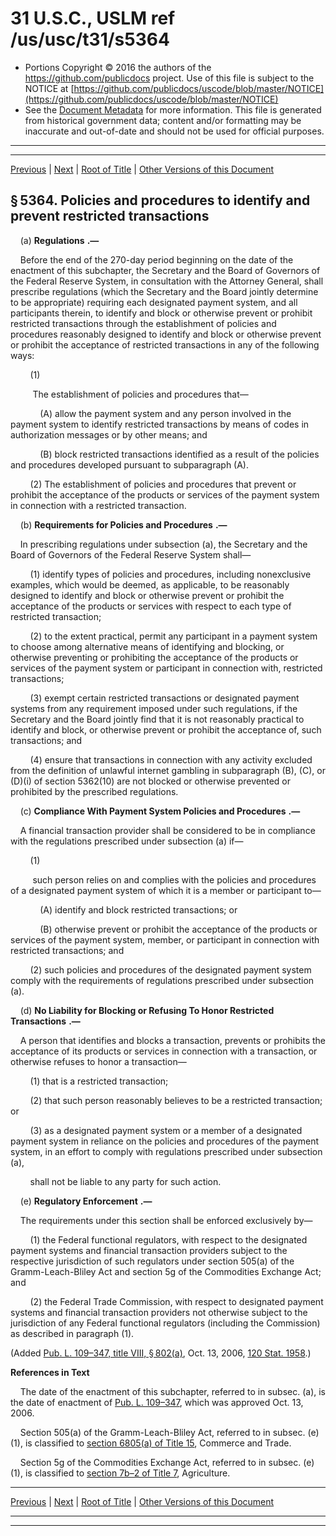---
---

# 31 U.S.C., USLM ref /us/usc/t31/s5364

* Portions Copyright © 2016 the authors of the https://github.com/publicdocs project.
  Use of this file is subject to the NOTICE at [https://github.com/publicdocs/uscode/blob/master/NOTICE](https://github.com/publicdocs/uscode/blob/master/NOTICE)
* See the [Document Metadata](././../../../../../..//README.md) for more information.
  This file is generated from historical government data; content and/or formatting may be inaccurate and out-of-date and should not be used for official purposes.

----------
----------

[Previous](./../../../../../..//us/usc/t31/stIV/ch53/schIV/m__us_usc_t31_s5363.md) | [Next](./../../../../../..//us/usc/t31/stIV/ch53/schIV/m__us_usc_t31_s5365.md) | [Root of Title](./../../../../../../) | [Other Versions of this Document](https://publicdocs.github.io/go/links?ns=uslm&ref=%2Fus%2Fusc%2Ft31%2Fs5364)

## § 5364. Policies and procedures to identify and prevent restricted transactions

    (a)  __Regulations__  __.—__ 

    Before the end of the 270-day period beginning on the date of the enactment of this subchapter, the Secretary and the Board of Governors of the Federal Reserve System, in consultation with the Attorney General, shall prescribe regulations (which the Secretary and the Board jointly determine to be appropriate) requiring each designated payment system, and all participants therein, to identify and block or otherwise prevent or prohibit restricted transactions through the establishment of policies and procedures reasonably designed to identify and block or otherwise prevent or prohibit the acceptance of restricted transactions in any of the following ways:

        (1)

         The establishment of policies and procedures that—

            (A) allow the payment system and any person involved in the payment system to identify restricted transactions by means of codes in authorization messages or by other means; and

            (B) block restricted transactions identified as a result of the policies and procedures developed pursuant to subparagraph (A).

        (2) The establishment of policies and procedures that prevent or prohibit the acceptance of the products or services of the payment system in connection with a restricted transaction.

    (b)  __Requirements for Policies and Procedures__  __.—__ 

    In prescribing regulations under subsection (a), the Secretary and the Board of Governors of the Federal Reserve System shall—

        (1) identify types of policies and procedures, including nonexclusive examples, which would be deemed, as applicable, to be reasonably designed to identify and block or otherwise prevent or prohibit the acceptance of the products or services with respect to each type of restricted transaction;

        (2) to the extent practical, permit any participant in a payment system to choose among alternative means of identifying and blocking, or otherwise preventing or prohibiting the acceptance of the products or services of the payment system or participant in connection with, restricted transactions;

        (3) exempt certain restricted transactions or designated payment systems from any requirement imposed under such regulations, if the Secretary and the Board jointly find that it is not reasonably practical to identify and block, or otherwise prevent or prohibit the acceptance of, such transactions; and

        (4) ensure that transactions in connection with any activity excluded from the definition of unlawful internet gambling in subparagraph (B), (C), or (D)(i) of section 5362(10) are not blocked or otherwise prevented or prohibited by the prescribed regulations.

    (c)  __Compliance With Payment System Policies and Procedures__  __.—__ 

    A financial transaction provider shall be considered to be in compliance with the regulations prescribed under subsection (a) if—

        (1)

         such person relies on and complies with the policies and procedures of a designated payment system of which it is a member or participant to—

            (A) identify and block restricted transactions; or

            (B) otherwise prevent or prohibit the acceptance of the products or services of the payment system, member, or participant in connection with restricted transactions; and

        (2) such policies and procedures of the designated payment system comply with the requirements of regulations prescribed under subsection (a).

    (d)  __No Liability for Blocking or Refusing To Honor Restricted Transactions__  __.—__ 

    A person that identifies and blocks a transaction, prevents or prohibits the acceptance of its products or services in connection with a transaction, or otherwise refuses to honor a transaction—

        (1) that is a restricted transaction;

        (2) that such person reasonably believes to be a restricted transaction; or

        (3) as a designated payment system or a member of a designated payment system in reliance on the policies and procedures of the payment system, in an effort to comply with regulations prescribed under subsection (a),

        shall not be liable to any party for such action.

    (e)  __Regulatory Enforcement__  __.—__ 

    The requirements under this section shall be enforced exclusively by—

        (1) the Federal functional regulators, with respect to the designated payment systems and financial transaction providers subject to the respective jurisdiction of such regulators under section 505(a) of the Gramm-Leach-Bliley Act and section 5g of the Commodities Exchange Act; and

        (2) the Federal Trade Commission, with respect to designated payment systems and financial transaction providers not otherwise subject to the jurisdiction of any Federal functional regulators (including the Commission) as described in paragraph (1).

(Added [Pub. L. 109–347, title VIII, § 802(a)][/us/pl/109/347/s802/a], Oct. 13, 2006, [120 Stat. 1958][/us/stat/120/1958].)

 __References in Text__ 

    The date of the enactment of this subchapter, referred to in subsec. (a), is the date of enactment of [Pub. L. 109–347][/us/pl/109/347], which was approved Oct. 13, 2006.

    Section 505(a) of the Gramm-Leach-Bliley Act, referred to in subsec. (e)(1), is classified to [section 6805(a) of Title 15][/us/usc/t15/s6805/a], Commerce and Trade.

    Section 5g of the Commodities Exchange Act, referred to in subsec. (e)(1), is classified to [section 7b–2 of Title 7][/us/usc/t7/s7b–2], Agriculture.

----------

[Previous](./../../../../../..//us/usc/t31/stIV/ch53/schIV/m__us_usc_t31_s5363.md) | [Next](./../../../../../..//us/usc/t31/stIV/ch53/schIV/m__us_usc_t31_s5365.md) | [Root of Title](./../../../../../../) | [Other Versions of this Document](https://publicdocs.github.io/go/links?ns=uslm&ref=%2Fus%2Fusc%2Ft31%2Fs5364)

----------
----------

[/us/pl/109/347/s802/a]: https://publicdocs.github.io/go/links?ns=uslm&ref=%2Fus%2Fpl%2F109%2F347%2Fs802%2Fa
[/us/stat/120/1958]: https://publicdocs.github.io/go/links?ns=uslm&ref=%2Fus%2Fstat%2F120%2F1958
[/us/pl/109/347]: https://publicdocs.github.io/go/links?ns=uslm&ref=%2Fus%2Fpl%2F109%2F347
[/us/usc/t15/s6805/a]: https://publicdocs.github.io/go/links?ns=uslm&ref=%2Fus%2Fusc%2Ft15%2Fs6805%2Fa
[/us/usc/t7/s7b–2]: https://publicdocs.github.io/go/links?ns=uslm&ref=%2Fus%2Fusc%2Ft7%2Fs7b%E2%80%932


